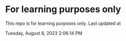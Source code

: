 # For learning purposes only
This repo is for learning purposes only.
Last updated at

Tuesday, August 8, 2023 2:06:14 PM

